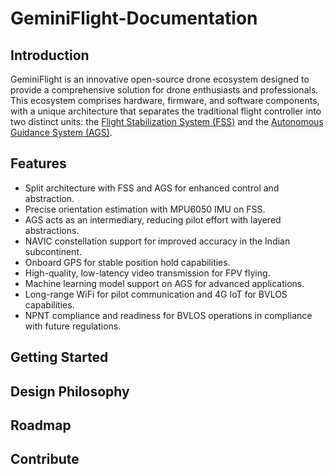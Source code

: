 # GeminiFlight-Documentation

## Introduction

GeminiFlight is an innovative open-source drone ecosystem designed to provide a comprehensive solution for drone enthusiasts and professionals. This ecosystem comprises hardware, firmware, and software components, with a unique architecture that separates the traditional flight controller into two distinct units: the [Flight Stabilization System (FSS)](flight-stabilization-system.md) and the [Autonomous Guidance System (AGS)](autonomous-guidance-system.md).

## Features

* Split architecture with FSS and AGS for enhanced control and abstraction.
* Precise orientation estimation with MPU6050 IMU on FSS.
* AGS acts as an intermediary, reducing pilot effort with layered abstractions.
* NAVIC constellation support for improved accuracy in the Indian subcontinent.
* Onboard GPS for stable position hold capabilities.
* High-quality, low-latency video transmission for FPV flying.
* Machine learning model support on AGS for advanced applications.
* Long-range WiFi for pilot communication and 4G IoT for BVLOS capabilities.
* NPNT compliance and readiness for BVLOS operations in compliance with future regulations.

## Getting Started

## Design Philosophy

## Roadmap

## Contribute
